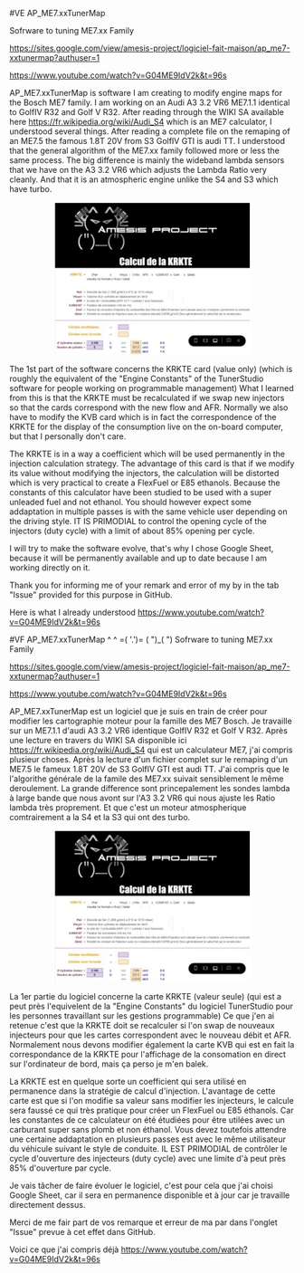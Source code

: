 #VE AP_ME7.xxTunerMap

Sofrware to tuning ME7.xx Family

https://sites.google.com/view/amesis-project/logiciel-fait-maison/ap_me7-xxtunermap?authuser=1

https://www.youtube.com/watch?v=G04ME9IdV2k&t=96s

AP_ME7.xxTunerMap is software I am creating to modify engine maps for the Bosch ME7 family.
I am working on an Audi A3 3.2 VR6 ME7.1.1 identical to GolfIV R32 and Golf V R32.
After reading through the WIKI SA available here https://fr.wikipedia.org/wiki/Audi_S4 which is an ME7 calculator, I understood several things.
After reading a complete file on the remaping of an ME7.5 the famous 1.8T 20V from S3 GolfIV GTI is audi TT.
I understood that the general algorithm of the ME7.xx family followed more or less the same process.
The big difference is mainly the wideband lambda sensors that we have on the A3 3.2 VR6 which adjusts the Lambda Ratio very cleanly.
And that it is an atmospheric engine unlike the S4 and S3 which have turbo.

<p align = "center">
  <img src = "https://github.com/AmesisProject/AP_ME7.xxTunerMap/blob/main/NoReadMe/SharedScreenshot.jpg?raw=true" width = "350" title = "hover text">
</p>

The 1st part of the software concerns the KRKTE card (value only)
(which is roughly the equivalent of the "Engine Constants" of the TunerStudio software for people working on programmable management)
What I learned from this is that the KRKTE must be recalculated if we swap new injectors so that the cards correspond with the new flow and AFR.
Normally we also have to modify the KVB card which is in fact the correspondence of the KRKTE for the display of the consumption live on the on-board computer, but that I personally don't care.

The KRKTE is in a way a coefficient which will be used permanently in the injection calculation strategy.
The advantage of this card is that if we modify its value without modifying the injectors, the calculation will be distorted which is very practical to create a FlexFuel or E85 ethanols.
Because the constants of this calculator have been studied to be used with a super unleaded fuel and not ethanol.
You should however expect some addaptation in multiple passes is with the same vehicle user depending on the driving style.
IT IS PRIMODIAL to control the opening cycle of the injectors (duty cycle) with a limit of about 85% opening per cycle.

I will try to make the software evolve, that's why I chose Google Sheet, because it will be permanently available and up to date because I am working directly on it.

Thank you for informing me of your remark and error of my by in the tab "Issue" provided for this purpose in GitHub.

Here is what I already understood
https://www.youtube.com/watch?v=G04ME9IdV2k&t=96s



#VF AP_ME7.xxTunerMap
  ^ ^
=( '.')=
( ")_( ")
Sofrware to tuning ME7.xx Family

https://sites.google.com/view/amesis-project/logiciel-fait-maison/ap_me7-xxtunermap?authuser=1

https://www.youtube.com/watch?v=G04ME9IdV2k&t=96s

AP_ME7.xxTunerMap est un logiciel que je suis en train de créer pour modifier les cartographie moteur pour la famille des ME7 Bosch.
Je travaille sur un ME7.1.1 d'audi A3 3.2 VR6 identique GolfIV R32 et Golf V R32.
Après une lecture en travers du WIKI SA disponible ici https://fr.wikipedia.org/wiki/Audi_S4 qui est un calculateur ME7, j'ai compris plusieur choses.
Après la lecture d'un fichier complet sur le remaping d'un ME7.5 le fameux 1.8T 20V de S3 GolfIV GTI est audi TT. 
J'ai compris que le l'algorithe générale de la famile des ME7.xx suivait sensiblement le même deroulement. 
La grande difference sont princepalement les sondes lambda à large bande que nous avont sur l'A3 3.2 VR6 qui nous ajuste les Ratio lambda très proprement.
Et que c'est un moteur atmospherique comtrairement a la S4 et la S3 qui ont des turbo. 

<p align="center">
  <img src="https://github.com/AmesisProject/AP_ME7.xxTunerMap/blob/main/NoReadMe/SharedScreenshot.jpg?raw=true" width="350" title="hover text">
</p>

La 1er partie du logiciel concerne la carte KRKTE (valeur seule)
(qui est a peut près l'equivelent de la "Engine Constants" du logiciel TunerStudio pour les personnes travaillant sur les gestions programmable)
Ce que j'en ai retenue c'est que la KRKTE doit se recalculer si l'on swap de nouveaux injecteurs pour que les cartes correspondent avec le nouveau débit et AFR.
Normalement nous devons modifier également la carte KVB qui est en fait la correspondance de la KRKTE pour l'affichage de la consomation en direct sur l'ordinateur de bord, mais ça perso je m'en balek.

La KRKTE est en quelque sorte un coefficient qui sera utilisé en permanence dans la stratégie de calcul d'injection.
L'avantage de cette carte est que si l'on modifie sa valeur sans modifier les injecteurs, le calcule sera faussé ce qui très pratique pour créer un FlexFuel ou E85 éthanols.
Car les constantes de ce calculateur on été étudiées pour être utilées avec un carburant super sans plomb et non éthanol.
Vous devez toutefois attendre une certaine addaptation en plusieurs passes est avec le même utilisateur du véhicule suivant le style de conduite. 
IL EST PRIMODIAL de contrôler le cycle d'ouverture des injecteurs (duty cycle) avec une limite d'à peut près 85% d'ouverture par cycle. 

Je vais tâcher de faire évoluer le logiciel, c'est pour cela que j'ai choisi Google Sheet, car il sera en permanence disponible et à jour car je travaille directement dessus.

Merci de me fair part de vos remarque et erreur de ma par dans l'onglet "Issue" prevue à cet effet dans GitHub.

Voici ce que j'ai compris déjà
https://www.youtube.com/watch?v=G04ME9IdV2k&t=96s


